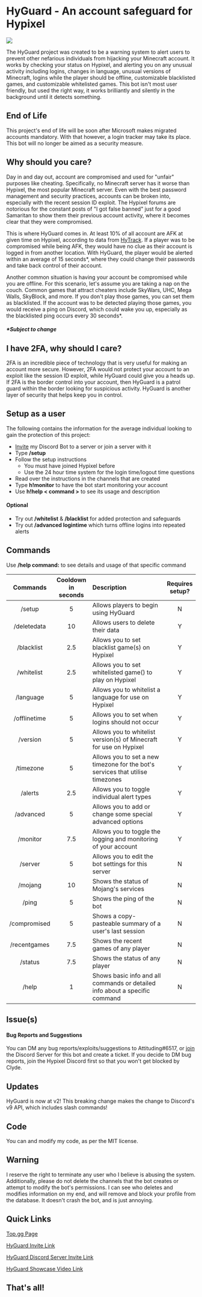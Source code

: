 # HyGuard - An account safeguard for Hypixel

![](https://i.imgur.com/41sPQS8.png)

The HyGuard project was created to be a warning system to alert users to prevent other nefarious individuals from hijacking your Minecraft account. It works by checking your status on Hypixel, and alerting you on any unusual activity including logins, changes in language, unusual versions of Minecraft, logins while the player should be offline, customizable blacklisted games, and customizable whitelisted games. This bot isn't most user friendly, but used the right way, it works brilliantly and silently in the background until it detects something.

## End of Life
This project's end of life will be soon after Microsoft makes migrated accounts mandatory. With that however, a login tracker may take its place. This bot will no longer be aimed as a security measure.

## Why should you care?
Day in and day out, account are compromised and used for "unfair" purposes like cheating. Specifically, no Minecraft server has it worse than Hypixel, the most popular Minecraft server. Even with the best password management and security practices, accounts can be broken into, especially with the recent session ID exploit. The Hypixel forums are notorious for the constant posts of "I got false banned" just for a good Samaritan to show them their previous account activity, where it becomes clear that they were compromised.

This is where HyGuard comes in. At least 10% of all account are AFK at given time on Hypixel, according to data from [HyTrack](https://hytrack.me/). If a player was to be compromised while being AFK, they would have no clue as their account is logged in from another location. With HyGuard, the player would be alerted within an average of 15 seconds*, where they could change their passwords and take back control of their account.

Another common situation is having your account be compromised while you are offline. For this scenario, let's assume you are taking a nap on the couch. Common games that attract cheaters include SkyWars, UHC, Mega Walls, SkyBlock, and more. If you don't play those games, you can set them as blacklisted. If the account was to be detected playing those games, you would receive a ping on Discord, which could wake you up, especially as the blacklisted ping occurs every 30 seconds*.
##### *Subject to change
## I have 2FA, why should I care?
2FA is an incredible piece of technology that is very useful for making an account more secure. However, 2FA would not protect your account to an exploit like the session ID exploit, while HyGuard could give you a heads up. If 2FA is the border control into your account, then HyGuard is a patrol guard within the border looking for suspicious activity. HyGuard is another layer of security that helps keep you in control.
## Setup as a user
The following contains the information for the average individual looking to gain the protection of this project:

 - [Invite](https://discord.com/api/oauth2/authorize?client_id=841021942249422868&permissions=268528656&scope=bot%20applications.commands) my Discord Bot to a server or join a server with it
 - Type **/setup**
 - Follow the setup instructions
   - You must have joined Hypixel before
   - Use the 24 hour time system for the login time/logout time questions
 - Read over the instructions in the channels that are created
 - Type **h!monitor** to have the bot start monitoring your account
 - Use **h!help < command >** to see its usage and description
 #### Optional
 - Try out **/whitelist** & **/blacklist** for added protection and safeguards
 - Try out **/advanced logintime** which turns offline logins into repeated alerts
## Commands

Use **/help command:<command>** to see details and usage of that specific command

|    Commands   | Cooldown<br>in seconds |                                   Description                                  | Requires<br>setup? |
|:-------------:|:----------------------:|:------------------------------------------------------------------------------|:------------------:|
| /setup        | 5                      | Allows players to begin using HyGuard                                          | N                  |
| /deletedata   | 10                     | Allows users to delete their data                                              | Y                  |
| /blacklist    | 2.5                    | Allows you to set blacklist game(s) on Hypixel                                 | Y                  |
| /whitelist    | 2.5                    | Allows you to set whitelisted game() to play on Hypixel                        | Y                  |
| /language     | 5                      | Allows you to whitelist a language for use on Hypixel                          | Y                  |
| /offlinetime  | 5                      | Allows you to set when logins should not occur                                 | Y                  |
| /version      | 5                      | Allows you to whitelist version(s) of Minecraft for use on Hypixel             | Y                  |
| /timezone     | 5                      | Allows you to set a new timezone for the bot's services that utilise timezones | Y                  |
| /alerts       | 2.5                    | Allows you to toggle individual alert types                                    | Y                  |
| /advanced     | 5                      | Allows you to add or change some special advanced options                      | Y                  |
| /monitor      | 7.5                    | Allows you to toggle the logging and monitoring of your account                | Y                  |
| /server       | 5                      | Allows you to edit the bot settings for this server                            | N                  |
| /mojang       | 10                     | Shows the status of Mojang's services                                          | N                  |
| /ping         | 5                      | Shows the ping of the bot                                                      | N                  |
| /compromised  | 5                      | Shows a copy-pasteable summary of a user's last session                        | N                  |
| /recentgames  | 7.5                    | Shows the recent games of any player                                           | N                  |
| /status       | 7.5                    | Shows the status of any player                                                 | N                  |
| /help         | 1                      | Shows basic info and all commands or detailed info about a specific command    | N                  |

## Issue(s)
#### Bug Reports and Suggestions
You can DM any bug reports/exploits/suggestions to Attituding#6517, or [join](https://discord.gg/NacwrAaWgE) the Discord Server for this bot and create a ticket. If you decide to DM bug reports, join the Hypixel Discord first so that you won't get blocked by Clyde.

## Updates

  HyGuard is now at v2! This breaking change makes the change to Discord's v9 API, which includes slash commands!

## Code

You can and modify my code, as per the MIT license.
## Warning
I reserve the right to terminate any user who I believe is abusing the system. Additionally, please do not delete the channels that the bot creates or attempt to modify the bot's permissions. I can see who deletes and modifies information on my end, and will remove and block your profile from the database. It doesn't crash the bot, and is just annoying.

## Quick Links

[Top.gg Page](https://top.gg/bot/841021942249422868)

[HyGuard Invite Link](https://discord.com/api/oauth2/authorize?client_id=841021942249422868&permissions=268528656&scope=bot%20applications.commands)

[HyGuard Discord Server Invite Link](https://discord.gg/yMdZsdbaEN)

[HyGuard Showcase Video Link](https://www.youtube.com/watch?v=joipDXbhnIU)

## That's all!
